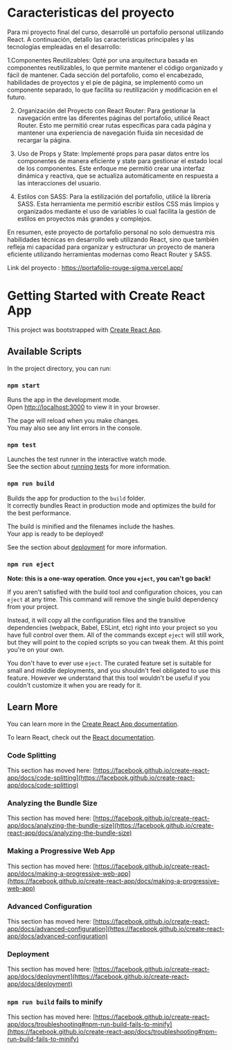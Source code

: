 # Caracteristicas del proyecto
Para mi proyecto final del curso, desarrollé un portafolio personal utilizando React. A continuación, detallo las características principales y las tecnologías empleadas en el desarrollo:

1.Componentes Reutilizables: Opté por una arquitectura basada en componentes reutilizables, lo que permite mantener el código organizado y fácil de mantener. Cada sección del portafolio, como el encabezado, habilidades de proyectos y el pie de página, se implementó como un componente separado, lo que facilita su reutilización y modificación en el futuro.

2. Organización del Proyecto con React Router: Para gestionar la navegación entre las diferentes páginas del portafolio, utilicé React Router. Esto me permitió crear rutas específicas para cada página y mantener una experiencia de navegación fluida sin necesidad de recargar la página.

3. Uso de Props y State: Implementé props para pasar datos entre los componentes de manera eficiente y state para gestionar el estado local de los componentes. Este enfoque me permitió crear una interfaz dinámica y reactiva, que se actualiza automáticamente en respuesta a las interacciones del usuario.

4. Estilos con SASS: Para la estilización del portafolio, utilicé la librería SASS. Esta herramienta me permitió escribir estilos CSS más limpios y organizados mediante el uso de variables lo cual facilita la gestión de estilos en proyectos más grandes y complejos.

En resumen, este proyecto de portafolio personal no solo demuestra mis habilidades técnicas en desarrollo web utilizando React, sino que también refleja mi capacidad para organizar y estructurar un proyecto de manera eficiente utilizando herramientas modernas como React Router y SASS.

Link del proyecto : https://portafolio-rouge-sigma.vercel.app/

# Getting Started with Create React App

This project was bootstrapped with [Create React App](https://github.com/facebook/create-react-app).

## Available Scripts

In the project directory, you can run:

### `npm start`

Runs the app in the development mode.\
Open [http://localhost:3000](http://localhost:3000) to view it in your browser.

The page will reload when you make changes.\
You may also see any lint errors in the console.

### `npm test`

Launches the test runner in the interactive watch mode.\
See the section about [running tests](https://facebook.github.io/create-react-app/docs/running-tests) for more information.

### `npm run build`

Builds the app for production to the `build` folder.\
It correctly bundles React in production mode and optimizes the build for the best performance.

The build is minified and the filenames include the hashes.\
Your app is ready to be deployed!

See the section about [deployment](https://facebook.github.io/create-react-app/docs/deployment) for more information.

### `npm run eject`

**Note: this is a one-way operation. Once you `eject`, you can't go back!**

If you aren't satisfied with the build tool and configuration choices, you can `eject` at any time. This command will remove the single build dependency from your project.

Instead, it will copy all the configuration files and the transitive dependencies (webpack, Babel, ESLint, etc) right into your project so you have full control over them. All of the commands except `eject` will still work, but they will point to the copied scripts so you can tweak them. At this point you're on your own.

You don't have to ever use `eject`. The curated feature set is suitable for small and middle deployments, and you shouldn't feel obligated to use this feature. However we understand that this tool wouldn't be useful if you couldn't customize it when you are ready for it.

## Learn More

You can learn more in the [Create React App documentation](https://facebook.github.io/create-react-app/docs/getting-started).

To learn React, check out the [React documentation](https://reactjs.org/).

### Code Splitting

This section has moved here: [https://facebook.github.io/create-react-app/docs/code-splitting](https://facebook.github.io/create-react-app/docs/code-splitting)

### Analyzing the Bundle Size

This section has moved here: [https://facebook.github.io/create-react-app/docs/analyzing-the-bundle-size](https://facebook.github.io/create-react-app/docs/analyzing-the-bundle-size)

### Making a Progressive Web App

This section has moved here: [https://facebook.github.io/create-react-app/docs/making-a-progressive-web-app](https://facebook.github.io/create-react-app/docs/making-a-progressive-web-app)

### Advanced Configuration

This section has moved here: [https://facebook.github.io/create-react-app/docs/advanced-configuration](https://facebook.github.io/create-react-app/docs/advanced-configuration)

### Deployment

This section has moved here: [https://facebook.github.io/create-react-app/docs/deployment](https://facebook.github.io/create-react-app/docs/deployment)

### `npm run build` fails to minify

This section has moved here: [https://facebook.github.io/create-react-app/docs/troubleshooting#npm-run-build-fails-to-minify](https://facebook.github.io/create-react-app/docs/troubleshooting#npm-run-build-fails-to-minify)
